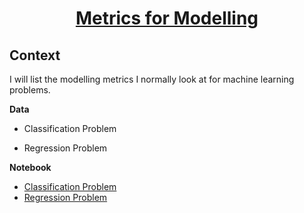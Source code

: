 

<h1 align="center"><a href=>Metrics for Modelling</a></h1>

## Context
I will list the modelling metrics I normally look at for machine learning problems.





**Data**
- Classification Problem


- Regression Problem


**Notebook**
- [Classification Problem]()
- [Regression Problem]()
